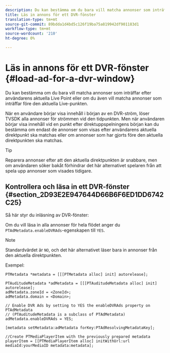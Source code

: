 ```yaml
---
description: Du kan bestämma om du bara vill matcha annonser som inträffar efter användarens aktuella Live Point eller om du även vill matcha annonser som inträffar före den aktuella Live-punkten.
title: Läs in annons för ett DVR-fönster
translation-type: tm+mt
source-git-commit: 89bdda1d4bd5c126f19ba75a819942df901183d1
workflow-type: tm+mt
source-wordcount: '210'
ht-degree: 0%

---
```



# Läs in annons för ett DVR-fönster {#load-ad-for-a-dvr-window}

Du kan bestämma om du bara vill matcha annonser som inträffar efter användarens aktuella Live Point eller om du även vill matcha annonser som inträffar före den aktuella Live-punkten.

När en användare börjar visa innehåll i början av en DVR-ström, löser TVSDK alla annonser för strömmen vid den tidpunkten. Men när användaren börjar visa innehåll vid en punkt efter direktuppspelningens början kan du bestämma om endast de annonser som visas efter användarens aktuella direktpunkt ska matchas eller om annonser som har gjorts före den aktuella direktpunkten ska matchas.

>[!TIP]
>
>Reparera annonser efter att den aktuella direktpunkten är snabbare, men om användaren söker bakåt förhindrar det här alternativet spelaren från att spela upp annonser som visades tidigare.

## Kontrollera och läsa in ett DVR-fönster {#section_2D93E2E947644D66B6F6ED1DD6742C25}

Så här styr du inläsning av DVR-fönster:

Om du vill läsa in alla annonser för hela flödet anger du `PTAdMetadata.enableDVRAds`-egenskapen till `YES`.

>[!NOTE]
>
>Standardvärdet är `NO`, och det här alternativet läser bara in annonser från den aktuella direktpunkten.

Exempel:

```
PTMetadata *metadata = [[[PTMetadata alloc] init] autorelease]; 
 
PTAuditudeMetadata *adMetadata = [[[PTAuditudeMetadata alloc] init] autorelease];  
adMetadata.zoneId = <ZoneId>; 
adMetadata.domain = <Domain>; 
 
// Enable DVR Ads by setting to YES the enableDVRAds property on PTAdMetadata  
// (PTAuditudeMetadata is a subclass of PTAdMetadata)  
adMetadata.enableDVRAds = YES; 
 
[metadata setMetadata:adMetadata forKey:PTAdResolvingMetadataKey]; 
 
//Create PTMediaPlayerItem with the previously prepared metadata    
playerItem = [[PTMediaPlayerItem alloc] initWithUrl:url mediaId:yourMediaID metadata:metadata]; 
```

